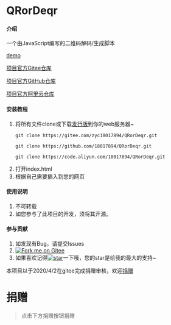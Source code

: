 # QRorDeqr

#### 介绍
一个由JavaScript编写的二维码解码/生成脚本

[demo](https://zyc18017894.gitee.io/qrordeqr/)

[项目官方Gitee仓库](https://gitee.com/zyc18017894/QRorDeqr)

[项目官方GitHub仓库](https://github.com/18017894/QRorDeqr)

[项目官方阿里云仓库](https://code.aliyun.com/18017894/QRorDeqr)



#### 安装教程

1.  将所有文件clone或下载[发行版](https://gitee.com/zyc18017894/QRorDeqr/releases)到你的web服务器~
    ```
    git clone https://gitee.com/zyc18017894/QRorDeqr.git
    ```
    ```
    git clone https://github.com/18017894/QRorDeqr.git
    ```
    ```
    git clone https://code.aliyun.com/18017894/QRorDeqr.git
    ```
2.  打开index.html
3.  根据自己需要插入到您的网页

#### 使用说明

1.  不可转载
2.  如您参与了此项目的开发，须将其开源。

#### 参与贡献

1.  如发现有Bug，请提交Issues
2.  [![Fork me on Gitee](https://gitee.com/zyc18017894/QRorDeqr/widgets/widget_3.svg)](https://gitee.com/zyc18017894/QRorDeqr)
3.  如果喜欢记得[![star](https://gitee.com/zyc18017894/QRorDeqr/badge/star.svg?theme=white)](https://gitee.com/zyc18017894/QRorDeqr/stargazers)一下哦，您的star是给我的最大的支持~

本项目以于2020/4/2在gitee完成捐赠审核，欢迎[捐赠](https://gitee.com/zyc18017894/QRorDeqr#%E6%8D%90%E8%B5%A0)


# 捐赠
> 点击下方捐赠按钮捐赠